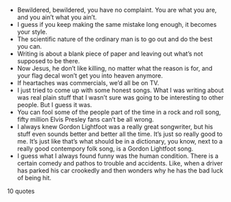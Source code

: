  - Bewildered, bewildered, you have no complaint. You are what you are, and you ain’t what you ain’t.
 - I guess if you keep making the same mistake long enough, it becomes your style.
 - The scientific nature of the ordinary man is to go out and do the best you can.
 - Writing is about a blank piece of paper and leaving out what’s not supposed to be there.
 - Now Jesus, he don’t like killing, no matter what the reason is for, and your flag decal won’t get you into heaven anymore.
 - If heartaches was commercials, we’d all be on TV.
 - I just tried to come up with some honest songs. What I was writing about was real plain stuff that I wasn’t sure was going to be interesting to other people. But I guess it was.
 - You can fool some of the people part of the time in a rock and roll song, fifty million Elvis Presley fans can’t be all wrong.
 - I always knew Gordon Lightfoot was a really great songwriter, but his stuff even sounds better and better all the time. It’s just so really good to me. It’s just like that’s what should be in a dictionary, you know, next to a really good contempory folk song, is a Gordon Lightfoot song.
 - I guess what I always found funny was the human condition. There is a certain comedy and pathos to trouble and accidents. Like, when a driver has parked his car crookedly and then wonders why he has the bad luck of being hit.

10 quotes